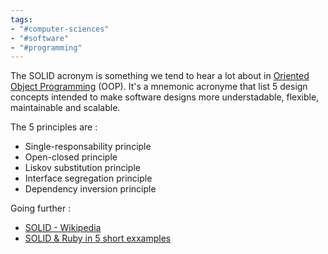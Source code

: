 ```yaml
---
tags:
- "#computer-sciences"
- "#software"
- "#programming"
---
```


The SOLID acronym is something we tend to hear a lot about in [Oriented Object Programming](Oriented%20Object%20Programming.md) (OOP). It's a mnemonic acronyme that list 5 design concepts intended to make software designs more understadable, flexible, maintainable and scalable.

The 5 principles are : 
- Single-responsability principle
- Open-closed principle
- Liskov substitution principle
- Interface segregation principle
- Dependency inversion principle

Going further :
- [SOLID - Wikipedia](https://en.wikipedia.org/wiki/SOLID)
- [SOLID & Ruby in 5 short exxamples](https://medium.com/rubycademy/solid-ruby-in-5-short-examples-353ea22f9b05)